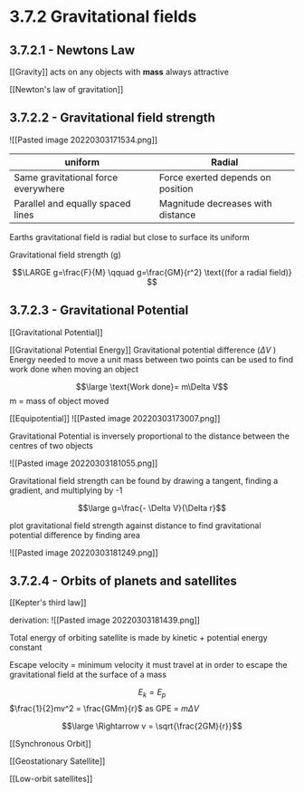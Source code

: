 # 3.7.2 Gravitational fields

## 3.7.2.1 - Newtons Law
[[Gravity]] acts on any objects with **mass**
always attractive

[[Newton's law of gravitation]]

## 3.7.2.2 - Gravitational field strength


![[Pasted image 20220303171534.png]]

| uniform                             | Radial                            |
| ----------------------------------- | --------------------------------- |
| Same gravitational force everywhere | Force exerted depends on position |
| Parallel and equally spaced lines   | Magnitude decreases with distance |

Earths gravitational field is radial but close to surface its uniform

Gravitational field strength (g)

$$\LARGE g=\frac{F}{M} \qquad g=\frac{GM}{r^2} \text{(for a radial field)} $$

## 3.7.2.3 - Gravitational Potential
[[Gravitational Potential]]



[[Gravitational Potential Energy]]
Gravitational potential difference ($\Delta V$ )
Energy needed to move a unit mass between two points
can be used to find work done when moving an object

$$\large \text{Work done}= m\Delta V$$
m = mass of object moved


[[Equipotential]]
![[Pasted image 20220303173007.png]]

Gravitational Potential is inversely proportional to the distance between the centres of two objects

![[Pasted image 20220303181055.png]]

Gravitational field strength can be found by drawing a tangent, finding a gradient, and multiplying by -1

$$\large g=\frac{- \Delta V}{\Delta r}$$

plot gravitational field strength against distance to find gravitational potential difference by finding area

![[Pasted image 20220303181249.png]]

## 3.7.2.4 - Orbits of planets and satellites
[[Kepter's third law]]

derivation:
![[Pasted image 20220303181439.png]]

Total energy of orbiting satellite is made by kinetic + potential energy
constant

Escape velocity = minimum velocity it must travel at in order to escape the gravitational field at the surface of a mass

$$E_k = E_p$$
$\frac{1}{2}mv^2 = \frac{GMm}{r}$ as GPE = $m \Delta V$

$$\large \Rightarrow v = \sqrt{\frac{2GM}{r}}$$

[[Synchronous Orbit]]

[[Geostationary Satellite]]

[[Low-orbit satellites]]